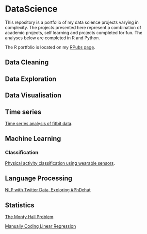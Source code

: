# DataScience


This repository is a portfolio of my data science projects varying in complexity. The projects presented here represent a combination of academic projects, self learning and projects completed for fun. The analyses below are completed in R and Python. 


The R portfolio is located on my [RPubs page](https://rpubs.com/rudriscube).

## Data Cleaning

## Data Exploration

## Data Visualisation 



## Time series 
 [Time series analysis of fitbit data](https://github.com/RJODRISCOLL/FB-time-series).






## Machine Learning





### Classification 

[Physical activity classification using wearable sensors](https://github.com/RJODRISCOLL/Classification-of-physical-activity-).






## Language Processing 
[NLP with Twitter Data, Exploring #PhDchat](https://github.com/RJODRISCOLL/NLP-with-twitter-data)


## Statistics 

[The Monty Hall Problem](https://github.com/RJODRISCOLL/Monty-Hall-Problem) 

[Manually Coding Linear Regression](https://github.com/RJODRISCOLL/Linear-regression)


